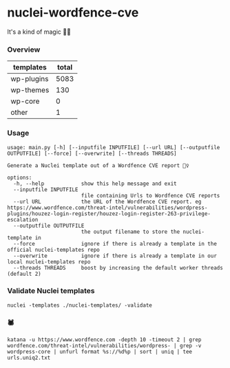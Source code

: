 # nuclei-wordfence-cve 

It's a kind of magic 🧙‍♀️ 

### Overview 

<!-- START: __STATISTICS_TABLE -->
| templates | total |
|---|---|
| wp-plugins | 5083 |
| wp-themes | 130 |
| wp-core | 0 |
| other | 1 |
<!-- END: __STATISTICS_TABLE --> 

### Usage 

```shell 
usage: main.py [-h] [--inputfile INPUTFILE] [--url URL] [--outputfile OUTPUTFILE] [--force] [--overwrite] [--threads THREADS] 

Generate a Nuclei template out of a Wordfence CVE report 🧙‍♀️ 

options:
  -h, --help            show this help message and exit
  --inputfile INPUTFILE
                        file containing Urls to Wordfence CVE reports
  --url URL             the URL of the Wordfence CVE report. eg https://www.wordfence.com/threat-intel/vulnerabilities/wordpress-plugins/houzez-login-register/houzez-login-register-263-privilege-escalation
  --outputfile OUTPUTFILE
                        the output filename to store the nuclei-template in
  --force               ignore if there is already a template in the official nuclei-templates repo
  --overwrite           ignore if there is already a template in our local nuclei-templates repo
  --threads THREADS     boost by increasing the default worker threads (default 2)
```

### Validate Nuclei templates 
```shell 
nuclei -templates ./nuclei-templates/ -validate 
``` 

### 🕷 
```shell 
katana -u https://www.wordfence.com -depth 10 -timeout 2 | grep wordfence.com/threat-intel/vulnerabilities/wordpress- | grep -v wordpress-core | unfurl format %s://%d%p | sort | uniq | tee urls.uniq2.txt 
```

